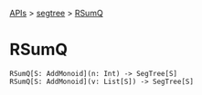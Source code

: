 [APIs](../index.md) > [segtree](./index.md) > [RSumQ]()

# RSumQ

```
RSumQ[S: AddMonoid](n: Int) -> SegTree[S]
RSumQ[S: AddMonoid](v: List[S]) -> SegTree[S]
```

